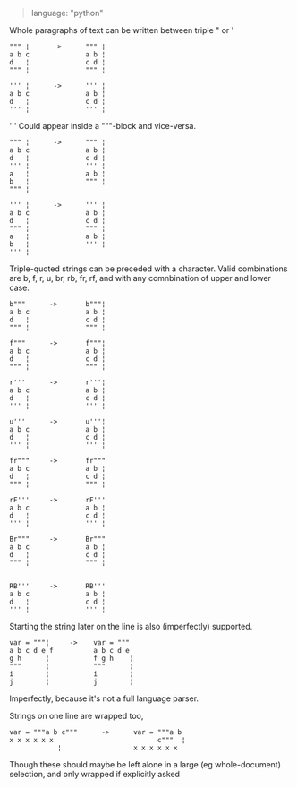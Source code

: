 > language: "python"

Whole paragraphs of text can be written between triple " or '

    """ ¦      ->      """ ¦
    a b c              a b ¦
    d   ¦              c d ¦
    """ ¦              """ ¦

    ''' ¦      ->      ''' ¦
    a b c              a b ¦
    d   ¦              c d ¦
    ''' ¦              ''' ¦

''' Could appear inside a """-block and vice-versa.

    """ ¦      ->      """ ¦
    a b c              a b ¦
    d   ¦              c d ¦
    ''' ¦              ''' ¦
    a   ¦              a b ¦
    b   ¦              """ ¦
    """ ¦

    ''' ¦      ->      ''' ¦
    a b c              a b ¦
    d   ¦              c d ¦
    """ ¦              """ ¦
    a   ¦              a b ¦
    b   ¦              ''' ¦
    ''' ¦

Triple-quoted strings can be preceded with a character. Valid combinations are
b, f, r, u, br, rb, fr, rf, and with any comnbination of upper and lower case.

    b"""      ->       b"""¦
    a b c              a b ¦
    d   ¦              c d ¦
    """ ¦              """ ¦

    f"""      ->       f"""¦
    a b c              a b ¦
    d   ¦              c d ¦
    """ ¦              """ ¦

    r'''      ->       r'''¦
    a b c              a b ¦
    d   ¦              c d ¦
    ''' ¦              ''' ¦

    u'''      ->       u'''¦
    a b c              a b ¦
    d   ¦              c d ¦
    ''' ¦              ''' ¦

    fr"""     ->       fr"""
    a b c              a b ¦
    d   ¦              c d ¦
    """ ¦              """ ¦

    rF'''     ->       rF'''
    a b c              a b ¦
    d   ¦              c d ¦
    ''' ¦              ''' ¦

    Br"""     ->       Br"""
    a b c              a b ¦
    d   ¦              c d ¦
    """ ¦              """ ¦


    RB'''     ->       RB'''
    a b c              a b ¦
    d   ¦              c d ¦
    ''' ¦              ''' ¦

Starting the string later on the line is also (imperfectly) supported.

    var = """¦     ->    var = """
    a b c d e f          a b c d e
    g h      ¦           f g h    ¦
    """      ¦           """      ¦
    i        ¦           i        ¦
    j        ¦           j        ¦

Imperfectly, because it's not a full language parser.

Strings on one line are wrapped too,

    var = """a b c"""      ->      var = """a b
    x x x x x x                          c"""  ¦
                ¦                  x x x x x x

Though these should maybe be left alone in a large (eg whole-document)
selection, and only wrapped if explicitly asked

